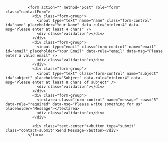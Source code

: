               <form action="" method="post" role="form" class="contactForm">
                <div class="form-group">
                  <input type="text" name="name" class="form-control" id="name" placeholder="Your Name" data-rule="minlen:4" data-msg="Please enter at least 4 chars" />
                  <div class="validation"></div>
                </div>
                <div class="form-group">
                  <input type="email" class="form-control" name="email" id="email" placeholder="Your Email" data-rule="email" data-msg="Please enter a valid email" />
                  <div class="validation"></div>
                </div>
                <div class="form-group">
                  <input type="text" class="form-control" name="subject" id="subject" placeholder="Subject" data-rule="minlen:4" data-msg="Please enter at least 8 chars of subject" />
                  <div class="validation"></div>
                </div>
                <div class="form-group">
                  <textarea class="form-control" name="message" rows="5" data-rule="required" data-msg="Please write something for us" placeholder="Message"></textarea>
                  <div class="validation"></div>
                </div>

                <div class="text-center"><button type="submit" class="contact-submit">Send Message</button></div>
              </form>